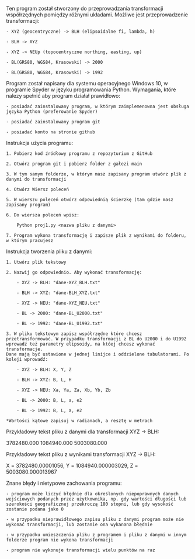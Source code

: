 Ten program został stworzony do przeprowadzania transformacji współrzędnych pomiędzy różnymi układami. Możliwe jest przeprowadzenie transformacji:

	- XYZ (geocentryczne) -> BLH (elipsoidalne fi, lambda, h)

	- BLH -> XYZ

	- XYZ -> NEUp (topocentryczne northing, easting, up)

	- BL(GRS80, WGS84, Krasowski) -> 2000

	- BL(GRS80, WGS84, Krasowski) -> 1992 

Program został napisany dla systemu operacyjnego Windows 10, w programie Spyder w języku programowania Python. Wymagania, które nalezy spełnić aby program działał prawidłowo:

	- posiadać zainstalowany program, w którym zaimplemenowna jest obsługa języka Python (preferowanie Spyder)

	- posiadać zainstalowany program git

	- posiadać konto na stronie github

Instrukcja użycia programu:

	1. Pobierz kod źródłowy programu z repozyturium z GitHub

	2. Otwórz program git i pobierz folder z gałezi main

	3. W tym samym folderze, w którym masz zapisany program utwórz plik z danymi do transformacji

	4. Otwórz Wiersz poleceń

	5. W wierszu poleceń otwórz odpowiednią ścierzkę (tam gdzie masz zapisany program)

	6. Do wiersza poleceń wpisz:

		Python proj1.py <nazwa pliku z danymi>

	7. Program wykona transformację i zapisze plik z wynikami do folderu, w którym pracujesz

Instrukcja tworzenia pliku z danymi:

	1. Utwórz plik tekstowy

	2. Nazwij go odpowiednio. Aby wykonać transformację:

		- XYZ -> BLH: "dane-XYZ_BLH.txt"

		- BLH -> XYZ: "dane-BLH_XYZ.txt"

		- XYZ -> NEU: "dane-XYZ_NEU.txt"

		- BL -> 2000: "dane-BL_U2000.txt"

		- BL -> 1992: "dane-BL_U1992.txt"

	3. W pliku tekstowym zapisz współrzędne które chcesz przetransformować. W przypadku transformacji z BL do U2000 i do U1992 wprowadź też parametry elipsoidy, na któej chcesz wykonać transformacje.
	Dane mają być ustawione w jednej linijce i oddzielone tabulatorami. Po koleji wprowadź:

		- XYZ -> BLH: X, Y, Z

		- BLH -> XYZ: B, L, H

		- XYZ -> NEU: Xa, Ya, Za, Xb, Yb, Zb

		- BL -> 2000: B, L, a, e2

		- BL -> 1992: B, L, a, e2

	*Wartości kątowe zapisuj w radianach, a resztę w metrach

Przykładowy tekst pliku z danymi dla transformacji XYZ -> BLH:

3782480.000	1084940.000	5003080.000

Przykładowy tekst pliku z wynikami transformacji XYZ -> BLH:

X = 3782480.00001056, Y = 1084940.000003029, Z = 5003080.000013967


Znane błędy i nietypowe zachowania programu:

	- program może liczyć błędnie dla określonych niepoprawnych danych wejściowych podanych przez użytkownika, np. gdy wartości długości lub szerokości geograficznej przekroczą 180 stopni, lub gdy wysokość 
	zostanie podana jako 0

	- w przypadku nieprawidłowego zapisu pliku z danymi program może nie wykonać transformacji, lub zostanie ona wykanana błędnie

	- w przypadku umieszczenia pliku z programem i pliku z danymi w innym folderze program nie wykona transformacji

	- program nie wykonuje transformacji wielu punktów na raz

